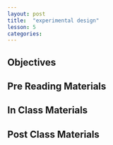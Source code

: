 ```yaml
---
layout: post
title:  "experimental design"
lesson: 5
categories:
---
```

## Objectives

## Pre Reading Materials

## In Class Materials


## Post Class Materials
